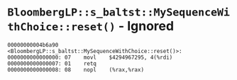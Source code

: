 # `BloombergLP::s_baltst::MySequenceWithChoice::reset()` - Ignored

```x86asm
00000000004b6a90 <BloombergLP::s_baltst::MySequenceWithChoice::reset()>:
0000000000000000: 07	movl	$4294967295, 4(%rdi)
0000000000000007: 01	retq	
0000000000000008: 08	nopl	(%rax,%rax)
```
